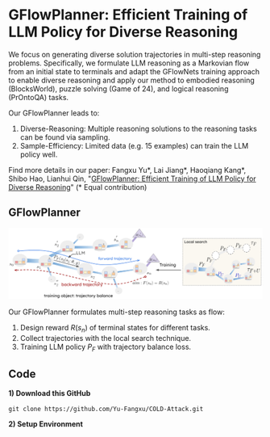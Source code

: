 # GFlowPlanner: Efficient Training of LLM Policy for Diverse Reasoning

We focus on generating diverse solution trajectories in multi-step reasoning problems. Specifically, we formulate LLM reasoning as a Markovian flow from an initial state to terminals and adapt the GFlowNets training approach to enable diverse reasoning and apply our method to embodied reasoning (BlocksWorld), puzzle solving (Game of 24), and logical reasoning (PrOntoQA) tasks. 

Our GFlowPlanner leads to:

1. Diverse-Reasoning: Multiple reasoning solutions to the reasoning tasks can be found via sampling.
2. Sample-Efficiency: Limited data (e.g. 15 examples) can train the LLM policy well.

Find more details in our paper:
Fangxu Yu*, Lai Jiang*, Haoqiang Kang*, Shibo Hao, Lianhui Qin, "[GFlowPlanner: Efficient Training of LLM Policy for Diverse Reasoning]()" (* Equal contribution)

## GFlowPlanner

![plot](./images/main_arch.png)

Our GFlowPlanner formulates multi-step reasoning tasks as flow:
1. Design reward $R(s_n)$ of terminal states for different tasks.
2. Collect trajectories with the local search technique.
3. Training LLM policy $P_{F}$ with trajectory balance loss.

## Code
**1) Download this GitHub**
```
git clone https://github.com/Yu-Fangxu/COLD-Attack.git
```

**2) Setup Environment**


